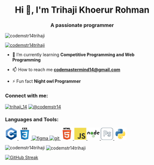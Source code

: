 <h1 align="center">Hi 👋, I'm Trihaji Khoerur Rohman</h1>
<h3 align="center">A passionate programmer</h3>

<p align="left"> <img src="https://komarev.com/ghpvc/?username=codemstr14trihaji&label=Profile%20views&color=0e75b6&style=flat" alt="codemstr14trihaji" /> </p>

<p align="left"> <a href="https://github.com/ryo-ma/github-profile-trophy"><img src="https://github-profile-trophy.vercel.app/?username=codemstr14trihaji" alt="codemstr14trihaji" /></a> </p>

- 🌱 I’m currently learning **Competitive Programming and Web Programming**

- 📫 How to reach me **codemastermind14@gmail.com**

- ⚡ Fun fact **Night owl Programmer**

<h3 align="left">Connect with me:</h3>
<p align="left">
<a href="https://stackoverflow.com/users/trihaji_14" target="blank"><img align="center" src="https://raw.githubusercontent.com/rahuldkjain/github-profile-readme-generator/master/src/images/icons/Social/stack-overflow.svg" alt="trihaji_14" height="30" width="40" /></a>
<a href="https://www.hackerrank.com/@codemstr14" target="blank"><img align="center" src="https://raw.githubusercontent.com/rahuldkjain/github-profile-readme-generator/master/src/images/icons/Social/hackerrank.svg" alt="@codemstr14" height="30" width="40" /></a>
</p>

<h3 align="left">Languages and Tools:</h3>
<p align="left"> <a href="https://www.w3schools.com/cpp/" target="_blank" rel="noreferrer"> <img src="https://raw.githubusercontent.com/devicons/devicon/master/icons/cplusplus/cplusplus-original.svg" alt="cplusplus" width="40" height="40"/> </a> <a href="https://www.w3schools.com/css/" target="_blank" rel="noreferrer"> <img src="https://raw.githubusercontent.com/devicons/devicon/master/icons/css3/css3-original-wordmark.svg" alt="css3" width="40" height="40"/> </a> <a href="https://www.figma.com/" target="_blank" rel="noreferrer"> <img src="https://www.vectorlogo.zone/logos/figma/figma-icon.svg" alt="figma" width="40" height="40"/> </a> <a href="https://git-scm.com/" target="_blank" rel="noreferrer"> <img src="https://www.vectorlogo.zone/logos/git-scm/git-scm-icon.svg" alt="git" width="40" height="40"/> </a> <a href="https://www.w3.org/html/" target="_blank" rel="noreferrer"> <img src="https://raw.githubusercontent.com/devicons/devicon/master/icons/html5/html5-original-wordmark.svg" alt="html5" width="40" height="40"/> </a> <a href="https://developer.mozilla.org/en-US/docs/Web/JavaScript" target="_blank" rel="noreferrer"> <img src="https://raw.githubusercontent.com/devicons/devicon/master/icons/javascript/javascript-original.svg" alt="javascript" width="40" height="40"/> </a> <a href="https://nodejs.org" target="_blank" rel="noreferrer"> <img src="https://raw.githubusercontent.com/devicons/devicon/master/icons/nodejs/nodejs-original-wordmark.svg" alt="nodejs" width="40" height="40"/> </a> <a href="https://www.photoshop.com/en" target="_blank" rel="noreferrer"> <img src="https://raw.githubusercontent.com/devicons/devicon/master/icons/photoshop/photoshop-line.svg" alt="photoshop" width="40" height="40"/> </a> <a href="https://www.python.org" target="_blank" rel="noreferrer"> <img src="https://raw.githubusercontent.com/devicons/devicon/master/icons/python/python-original.svg" alt="python" width="40" height="40"/> </a> </p>

<p><img align="left" src="https://github-readme-stats.vercel.app/api/top-langs?username=codemstr14trihaji&show_icons=true&locale=en&layout=compact" alt="codemstr14trihaji" /></p>

<p>&nbsp;<img align="center" src="https://github-readme-stats.vercel.app/api?username=codemstr14trihaji&show_icons=true&locale=en" alt="codemstr14trihaji" /></p>

<a href="https://git.io/streak-stats"><img src="https://github-readme-streak-stats.herokuapp.com?user=codemstr14trihaji" alt="GitHub Streak" /></a>

